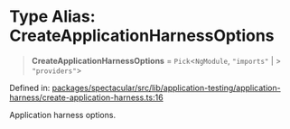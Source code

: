 # Type Alias: CreateApplicationHarnessOptions

> **CreateApplicationHarnessOptions** = `Pick`\<`NgModule`, `"imports"` \| >
> `"providers"`\>

Defined in:
[packages/spectacular/src/lib/application-testing/application-harness/create-application-harness.ts:16](https://github.com/ngworker/ngworker/blob/68f93463b2af844af0ea290a92a5168b936997ae/packages/spectacular/src/lib/application-testing/application-harness/create-application-harness.ts#L16)

Application harness options.
